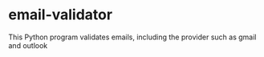 # email-validator
This Python program validates emails, including the provider such as gmail and outlook
